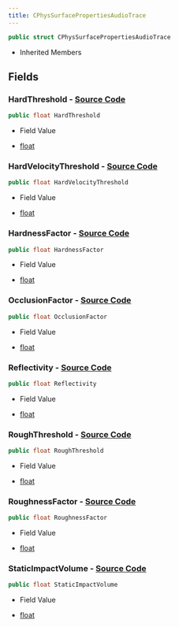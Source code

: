 ```yaml
---
title: CPhysSurfacePropertiesAudioTrace
---
```


```csharp
public struct CPhysSurfacePropertiesAudioTrace
```

- Inherited Members

## Fields

### **HardThreshold** - [Source Code](https://github.com/swiftly-solution/swiftlys2/blob/main/managed/src/SwiftlyS2.Shared/Natives/Structs/CPhysSurfacePropertiesAudio.cs#L12)

```csharp
public float HardThreshold
```

- Field Value

- [float](https://learn.microsoft.com/dotnet/api/system.single)

### **HardVelocityThreshold** - [Source Code](https://github.com/swiftly-solution/swiftlys2/blob/main/managed/src/SwiftlyS2.Shared/Natives/Structs/CPhysSurfacePropertiesAudio.cs#L13)

```csharp
public float HardVelocityThreshold
```

- Field Value

- [float](https://learn.microsoft.com/dotnet/api/system.single)

### **HardnessFactor** - [Source Code](https://github.com/swiftly-solution/swiftlys2/blob/main/managed/src/SwiftlyS2.Shared/Natives/Structs/CPhysSurfacePropertiesAudio.cs#L9)

```csharp
public float HardnessFactor
```

- Field Value

- [float](https://learn.microsoft.com/dotnet/api/system.single)

### **OcclusionFactor** - [Source Code](https://github.com/swiftly-solution/swiftlys2/blob/main/managed/src/SwiftlyS2.Shared/Natives/Structs/CPhysSurfacePropertiesAudio.cs#L15)

```csharp
public float OcclusionFactor
```

- Field Value

- [float](https://learn.microsoft.com/dotnet/api/system.single)

### **Reflectivity** - [Source Code](https://github.com/swiftly-solution/swiftlys2/blob/main/managed/src/SwiftlyS2.Shared/Natives/Structs/CPhysSurfacePropertiesAudio.cs#L8)

```csharp
public float Reflectivity
```

- Field Value

- [float](https://learn.microsoft.com/dotnet/api/system.single)

### **RoughThreshold** - [Source Code](https://github.com/swiftly-solution/swiftlys2/blob/main/managed/src/SwiftlyS2.Shared/Natives/Structs/CPhysSurfacePropertiesAudio.cs#L11)

```csharp
public float RoughThreshold
```

- Field Value

- [float](https://learn.microsoft.com/dotnet/api/system.single)

### **RoughnessFactor** - [Source Code](https://github.com/swiftly-solution/swiftlys2/blob/main/managed/src/SwiftlyS2.Shared/Natives/Structs/CPhysSurfacePropertiesAudio.cs#L10)

```csharp
public float RoughnessFactor
```

- Field Value

- [float](https://learn.microsoft.com/dotnet/api/system.single)

### **StaticImpactVolume** - [Source Code](https://github.com/swiftly-solution/swiftlys2/blob/main/managed/src/SwiftlyS2.Shared/Natives/Structs/CPhysSurfacePropertiesAudio.cs#L14)

```csharp
public float StaticImpactVolume
```

- Field Value

- [float](https://learn.microsoft.com/dotnet/api/system.single)

